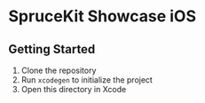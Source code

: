 # SpruceKit Showcase iOS

## Getting Started

1. Clone the repository
2. Run `xcodegen` to initialize the project
3. Open this directory in Xcode
